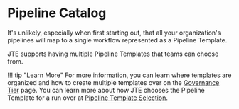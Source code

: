 # Pipeline Catalog

It's unlikely, especially when first starting out, that all your organization's pipelines will map to a single workflow represented as a Pipeline Template.

JTE supports having multiple Pipeline Templates that teams can choose from.

!!! tip "Learn More"
    For more information, you can learn where templates are organized and how to create multiple templates over on the [Governance Tier](../pipeline-governance/governance-tier.md) page.
    You can learn more about how JTE chooses the Pipeline Template for a run over at [Pipeline Template Selection](../pipeline-governance/pipeline-template-selection.md).